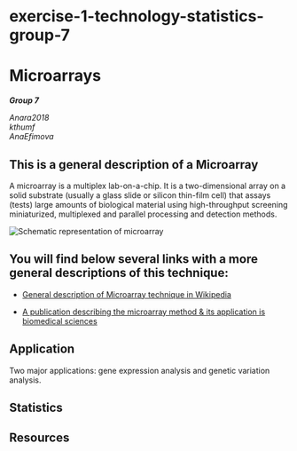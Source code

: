 # exercise-1-technology-statistics-group-7


# Microarrays

_**Group 7**_

*Anara2018* <br /> 
*kthumf* <br /> 
*AnaEfimova*

## This is a general description of a Microarray 

A microarray is a multiplex lab-on-a-chip. It is a two-dimensional array on a solid substrate (usually a glass slide or silicon thin-film cell) that assays (tests) large amounts of biological material using high-throughput screening miniaturized, multiplexed and parallel processing and detection methods. 

![Schematic representation of microarray](https://cmr.asm.org/content/cmr/22/4/611/F2.large.jpg?width=800&height=600&carousel=1)


## You will find below several links with a more general descriptions of this technique: 

* [General description of Microarray technique in Wikipedia](https://en.wikipedia.org/wiki/Microarray)

* [A publication describing the microarray method & its application is biomedical sciences](https://www.ncbi.nlm.nih.gov/pmc/articles/PMC3467903/)


## Application

Two major applications: gene expression analysis and genetic variation analysis.

## Statistics

## Resources

